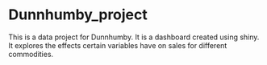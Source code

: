 # Dunnhumby_project

This is a data project for Dunnhumby. It is a dashboard created using shiny. It explores the effects certain variables have on sales for different commodities. 
